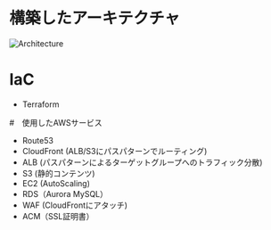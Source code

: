 # 構築したアーキテクチャ

![Architecture](https://user-images.githubusercontent.com/44152472/212810588-61861b86-91c7-41c1-8bfe-8b5fb0e13e34.png)


# IaC
- Terraform

#　使用したAWSサービス

- Route53
- CloudFront (ALB/S3にパスパターンでルーティング)
- ALB (パスパターンによるターゲットグループへのトラフィック分散)
- S3 (静的コンテンツ)
- EC2 (AutoScaling)
- RDS（Aurora MySQL）
- WAF (CloudFrontにアタッチ)
- ACM（SSL証明書）

